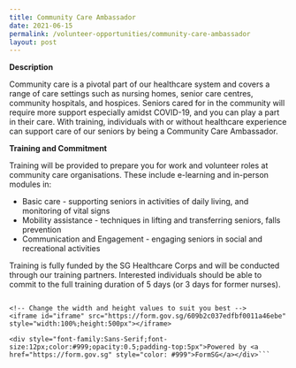 ```yaml
---
title: Community Care Ambassador
date: 2021-06-15
permalink: /volunteer-opportunities/community-care-ambassador
layout: post
---
```


**Description**

Community care is a pivotal part of our healthcare system and covers a range of care settings such as nursing homes, senior care centres, community hospitals, and hospices. Seniors cared for in the community will require more support especially amidst COVID-19, and you can play a part in their care. With training, individuals with or without healthcare experience can support care of our seniors by being a Community Care Ambassador.

**Training and Commitment**

Training will be provided to prepare you for work and volunteer roles at community care organisations. These include e-learning and in-person modules in:
* Basic care - supporting seniors in activities of daily living, and monitoring of vital signs
* Mobility assistance - techniques in lifting and transferring seniors, falls prevention
* Communication and Engagement - engaging seniors in social and recreational activities

Training is fully funded by the SG Healthcare Corps and will be conducted through our training partners. Interested individuals should be able to commit to the full training duration of 5 days (or 3 days for former nurses).

```<div style="font-family:Sans-Serif;font-size:15px;color:#000;opacity:0.9;padding-top:5px;padding-bottom:8px">If the form below is not loaded, you can also fill it <a href="https://form.gov.sg/609b2c037edfbf0011a46ebe">here</a>.</div>

<!-- Change the width and height values to suit you best -->
<iframe id="iframe" src="https://form.gov.sg/609b2c037edfbf0011a46ebe" style="width:100%;height:500px"></iframe>

<div style="font-family:Sans-Serif;font-size:12px;color:#999;opacity:0.5;padding-top:5px">Powered by <a href="https://form.gov.sg" style="color: #999">FormSG</a></div>```
